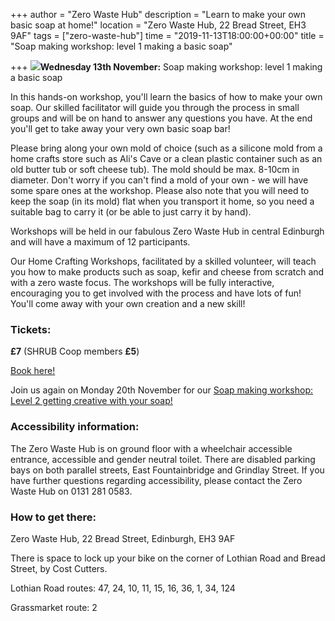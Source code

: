 +++
author = "Zero Waste Hub"
description = "Learn to make your own basic soap at home!"
location = "Zero Waste Hub, 22 Bread Street, EH3 9AF"
tags = ["zero-waste-hub"]
time = "2019-11-13T18:00:00+00:00"
title = "Soap making workshop: level 1 making a basic soap"

+++
![](https://res.cloudinary.com/shrub-co-op/image/upload/v1571525070/shrubcoop.org/media/72730147_3703503529675240_1284170641406164992_o_vqz601.jpg)**Wednesday 13th November:** Soap making workshop: level 1 making a basic soap

In this hands-on workshop, you'll learn the basics of how to make your own soap. Our skilled facilitator will guide you through the process in small groups and will be on hand to answer any questions you have. At the end you'll get to take away your very own basic soap bar!

Please bring along your own mold of choice (such as a silicone mold from a home crafts store such as Ali's Cave or a clean plastic container such as an old butter tub or soft cheese tub). The mold should be max. 8-10cm in diameter. Don't worry if you can't find a mold of your own - we will have some spare ones at the workshop. Please also note that you will need to keep the soap (in its mold) flat when you transport it home, so you need a suitable bag to carry it (or be able to just carry it by hand).

Workshops will be held in our fabulous Zero Waste Hub in central Edinburgh and will have a maximum of 12 participants.

Our Home Crafting Workshops, facilitated by a skilled volunteer, will teach you how to make products such as soap, kefir and cheese from scratch and with a zero waste focus. The workshops will be fully interactive, encouraging you to get involved with the process and have lots of fun! You'll come away with your own creation and a new skill!

### Tickets:

**£7** (SHRUB Coop members **£5**)

[Book here!](https://www.eventbrite.co.uk/e/soap-making-workshop-level-1-making-a-basic-soap-tickets-77282573257 "https://www.eventbrite.co.uk/e/soap-making-workshop-level-1-making-a-basic-soap-tickets-77282573257")

Join us again on Monday 20th November for our [Soap making workshop: Level 2 getting creative with your soap!]()

### Accessibility information:

The Zero Waste Hub is on ground floor with a wheelchair accessible entrance, accessible and gender neutral toilet. There are disabled parking bays on both parallel streets, East Fountainbridge and Grindlay Street. If you have further questions regarding accessibility, please contact the Zero Waste Hub on 0131 281 0583.

### How to get there:

Zero Waste Hub, 22 Bread Street, Edinburgh, EH3 9AF

There is space to lock up your bike on the corner of Lothian Road and Bread Street, by Cost Cutters.

Lothian Road routes: 47, 24, 10, 11, 15, 16, 36, 1, 34, 124

Grassmarket route: 2